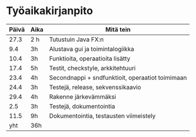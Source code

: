 # Työaikakirjanpito

Päivä | Aika | Mitä tein
------|------|----------
27.3 | 2 h | Tutustuin Java FX:n
9.4 | 3h | Alustava gui ja toimintalogiikka
10.4 | 3h | Funktioita, operaatioita lisätty
17.4| 5h | Testit, checkstyle, arkkitehtuuri
23.4 | 4h | Secondnappi + sndfunktioit, operaatiot toimimaan
24.4 | 3h | Testejä, release, sekvenssikaavio
29.4 | 4h | Rakenne järkevämmäksi
2.5 | 3h | Testejä, dokumentointia
11.5 | 9h | Dokumentointia, testausten viimeistely
yht | 36h
